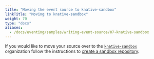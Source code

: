 ```yaml
---
title: "Moving the event source to knative-sandbox"
linkTitle: "Moving to knative-sandbox"
weight: 70
type: "docs"
aliases:
  - /docs/eventing/samples/writing-event-source/07-knative-sandbox
---
```


If you would like to move your source over to the [`knative-sandbox`](https://github.com/knative-sandbox) organization follow the instructions to [create a sandbox repository](https://knative.dev/community/contributing/mechanics/creating-a-sandbox-repo/).
